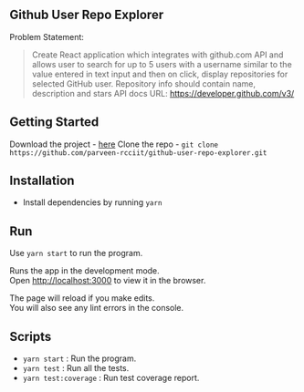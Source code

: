 ## Github User Repo Explorer

Problem Statement:
> Create React application which integrates with github.com API and allows user to search for up to 5 users with a username similar to the value entered in text input and then on click, display repositories for selected GitHub user. Repository info should contain name, description and stars
API docs URL: https://developer.github.com/v3/

## Getting Started

Download the project - [here](https://github.com/parveen-rcciit/github-user-repo-explorer)
Clone the repo - `git clone https://github.com/parveen-rcciit/github-user-repo-explorer.git`

## Installation
* Install dependencies by running `yarn`

## Run

Use `yarn start` to run the program.

Runs the app in the development mode.\
Open [http://localhost:3000](http://localhost:3000) to view it in the browser.

The page will reload if you make edits.\
You will also see any lint errors in the console.

## Scripts

- `yarn start` : Run the program.
- `yarn test` : Run all the tests.
- `yarn test:coverage` : Run test coverage report.

